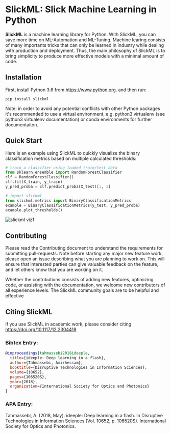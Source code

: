 # SlickML: Slick Machine Learning in Python

**SlickML** is a machine learning library for Python. With SlickML, you can save more time on ML-Automation and ML-Tuning. Machine learing consists of many importants tricks that can only be learned in industry while dealing with production and deployment. Thus, the main philosophy of SlickML is to bring simplicity to produce more effective models with a minimal amount of code.

## Installation

First, install Python 3.6 from https://www.python.org. and then run:

```
pip install slickml
```

Note: in order to avoid any potential conflicts with other Python packages it's recommended to use a virtual environment, e.g. python3 virtualenv (see python3 virtualenv documentation) or conda environments for further documentaiton.


## Quick Start
Here is an example using SlickML to quickly visualize the binary classification metrics based on multiple calculated thresholds:

```python
# train a classifier using loaded train/test data
from sklearn.ensemble import RandomForestClassifier
clf = RandomForestClassifier()
clf.fit(X_train, y_train)
y_pred_proba = clf.predict_proba(X_test)[:, 1]

# import slickml
from slickml.metrics import BinaryClassificationMetrics
example = BinaryClassificationMetrics(y_test, y_pred_proba)
example.plot_thresholds()

```
![slickml viz1](https://github.com/amirhessam88/slick-ml/blob/master/assets/images/metrics2.png?raw=true)

## Contributing

Please read the Contributing document to understand the requirements for submitting pull-requests. Note before 
starting any major new feature work, please open an issue describing what you are planning to work on. This will 
ensure that interested parties can give valuable feedback on the feature, and let others know that you are working 
on it. 

Whether the contributions consists of adding new features,  optimizing code, or assisting with the documentation, we 
welcome new contributors of all experience levels. The SlickML community goals are to be helpful and effective

## Citing SlickML
If you use SlickML in academic work, please consider citing https://doi.org/10.1117/12.2304418

### Bibtex Entry:
```bib
@inproceedings{tahmassebi2018ideeple,
  title={ideeple: Deep learning in a flash},
  author={Tahmassebi, Amirhessam},
  booktitle={Disruptive Technologies in Information Sciences},
  volume={10652},
  pages={106520S},
  year={2018},
  organization={International Society for Optics and Photonics}
}
```
### APA Entry:

Tahmassebi, A. (2018, May). ideeple: Deep learning in a flash. In Disruptive Technologies in Information Sciences (Vol. 10652, p. 106520S). International Society for Optics and Photonics.

